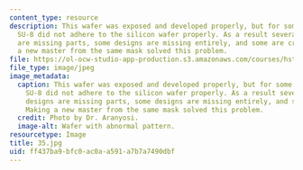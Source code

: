 ```yaml
---
content_type: resource
description: This wafer was exposed and developed properly, but for some reason the
  SU-8 did not adhere to the silicon wafer properly. As a result several of the designs
  are missing parts, some designs are missing entirely, and some are crooked. Making
  a new master from the same mask solved this problem.
file: https://ol-ocw-studio-app-production.s3.amazonaws.com/courses/hst-410j-projects-in-microscale-engineering-for-the-life-sciences-spring-2007/ff437ba9bfc0ac0aa591a7b7a7490dbf_35.jpg
file_type: image/jpeg
image_metadata:
  caption: This wafer was exposed and developed properly, but for some reason the
    SU-8 did not adhere to the silicon wafer properly. As a result several of the
    designs are missing parts, some designs are missing entirely, and some are crooked.
    Making a new master from the same mask solved this problem.
  credit: Photo by Dr. Aranyosi.
  image-alt: Wafer with abnormal pattern.
resourcetype: Image
title: 35.jpg
uid: ff437ba9-bfc0-ac0a-a591-a7b7a7490dbf
---
```

